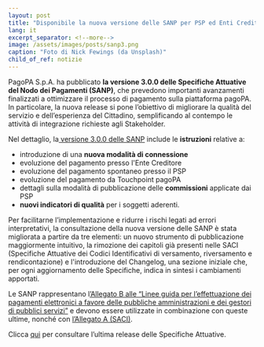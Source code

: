 ```yaml
---
layout: post
title: "Disponibile la nuova versione delle SANP per PSP ed Enti Creditori"
lang: it
excerpt_separator: <!--more-->
image: /assets/images/posts/sanp3.png
caption: "Foto di Nick Fewings (da Unsplash)"
child_of_ref: notizie
---
```


PagoPA S.p.A. ha pubblicato **la versione 3.0.0 delle Specifiche Attuative del Nodo dei Pagamenti (SANP)**, che prevedono importanti avanzamenti finalizzati a ottimizzare il processo di pagamento sulla piattaforma pagoPA. 
In particolare, la nuova release si pone l’obiettivo di migliorare la qualità del servizio e dell’esperienza del Cittadino, semplificando al contempo le attività di integrazione richieste agli Stakeholder. 

<!--more-->

Nel  dettaglio, la[ versione 3.0.0 delle SANP](https://developer.pagopa.it/pago-pa/guides/sanp/3.0.0) include le **istruzioni** relative a:

- introduzione di una **nuova modalità di connessione**
- evoluzione del pagamento presso l'Ente Creditore
- evoluzione del pagamento spontaneo presso il PSP
- evoluzione del pagamento da Touchpoint pagoPA
- dettagli sulla modalità di pubblicazione delle **commissioni** applicate dai PSP
- **nuovi indicatori di qualità** per i soggetti aderenti.

Per facilitarne l’implementazione e ridurre i rischi legati ad errori interpretativi, la consultazione della nuova versione delle SANP è stata migliorata a partire da tre elementi: 
un nuovo strumento di pubblicazione maggiormente intuitivo, la rimozione dei capitoli già presenti nelle SACI (Specifiche Attuative dei Codici Identificativi di versamento, riversamento e rendicontazione) e l'introduzione del Changelog, una sezione iniziale che, per ogni aggiornamento delle Specifiche, indica in sintesi i cambiamenti apportati.

Le SANP rappresentano l[’Allegato B alle “Linee guida per l’effettuazione dei pagamenti elettronici a favore delle pubbliche amministrazioni e dei gestori di pubblici servizi”](https://www.gazzettaufficiale.it/eli/id/2018/07/03/18A04494/sg) e devono essere utilizzate in combinazione con queste ultime, nonché con [l’Allegato A (SACI)](https://developer.pagopa.it/pago-pa/guides/saci).

Clicca [qui](https://developer.pagopa.it/pago-pa/guides) per consultare l’ultima release delle Specifiche Attuative.
